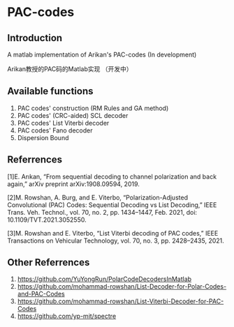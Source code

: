 # PAC-codes

## Introduction
A matlab implementation of Arikan's PAC-codes (In development)

Arikan教授的PAC码的Matlab实现 （开发中）

## Available functions

1. PAC codes' construction (RM Rules and GA method)
2. PAC codes' (CRC-aided) SCL decoder
3. PAC codes' List Viterbi decoder
4. PAC codes' Fano decoder
5. Dispersion Bound

## Referrences

[1]E. Arıkan, “From sequential decoding to channel polarization and back again,” arXiv preprint arXiv:1908.09594, 2019.

[2]M. Rowshan, A. Burg, and E. Viterbo, “Polarization-Adjusted Convolutional (PAC) Codes: Sequential Decoding vs List Decoding,” IEEE Trans. Veh. Technol., vol. 70, no. 2, pp. 1434–1447, Feb. 2021, doi: 10.1109/TVT.2021.3052550.

[3]M. Rowshan and E. Viterbo, “List Viterbi decoding of PAC codes,” IEEE Transactions on Vehicular Technology, vol. 70, no. 3, pp. 2428–2435, 2021.

## Other Referrences
1. https://github.com/YuYongRun/PolarCodeDecodersInMatlab
2. https://github.com/mohammad-rowshan/List-Decoder-for-Polar-Codes-and-PAC-Codes
3. https://github.com/mohammad-rowshan/List-Viterbi-Decoder-for-PAC-Codes
4. https://github.com/yp-mit/spectre



